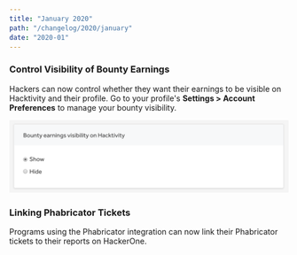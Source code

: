 ```yaml
---
title: "January 2020"
path: "/changelog/2020/january"
date: "2020-01"
---
```


### Control Visibility of Bounty Earnings
Hackers can now control whether they want their earnings to be visible on Hacktivity and their profile. Go to your profile's **Settings > Account Preferences** to manage your bounty visibility.  

![bounty visibility settings on account preferences](./images/jan_2020_bounty_visibility.png)

### Linking Phabricator Tickets
Programs using the Phabricator integration can now link their Phabricator tickets to their reports on HackerOne.  

